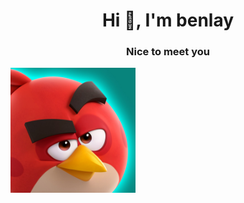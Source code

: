 <h1 align="center">Hi 👋, I'm benlay</h1>
<h3 align="center">Nice to meet you</h3>

<img src="channels4_profile.jpg" width="200" height="200">
<p align="left">
</p>

